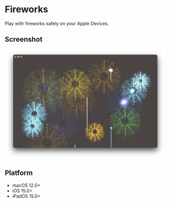 # Fireworks

Play with fireworks safely on your Apple Devices.

## Screenshot

![](/img/screenshot.png)

## Platform

- macOS 12.0+
- iOS 15.0+
- iPadOS 15.0+
